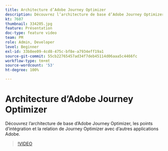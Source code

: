 ```yaml
---
title: Architecture d’Adobe Journey Optimizer
description: Découvrez l’architecture de base d’Adobe Journey Optimizer, les points d’intégration et la relation de Journey Optimizer avec d’autres applications Adobe.
kt: 7607
thumbnail: 334205.jpg
feature: Présentation
doc-type: feature video
team: PM
role: Admin, Developer
level: Beginner
exl-id: 33b8ee09-4cd8-475c-bf8e-a7934eff19a1
source-git-commit: 55cb22765457ad34f7deb45114d06aaa5c4466fc
workflow-type: tm+mt
source-wordcount: '53'
ht-degree: 100%

---
```


# Architecture d’Adobe Journey Optimizer

Découvrez l’architecture de base d’Adobe Journey Optimizer, les points d’intégration et la relation de Journey Optimizer avec d’autres applications Adobe.

>[!VIDEO](https://video.tv.adobe.com/v/334205?quality=12)
